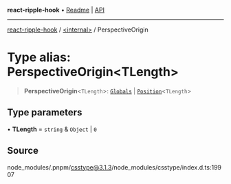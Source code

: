 **react-ripple-hook** • [Readme](../../README.md) \| [API](../../globals.md)

---

[react-ripple-hook](../../README.md) / [\<internal\>](../README.md) / PerspectiveOrigin

# Type alias: PerspectiveOrigin\<TLength\>

> **PerspectiveOrigin**\<`TLength`\>: [`Globals`](Globals.md) \| [`Position`](Position-1.md)\<`TLength`\>

## Type parameters

• **TLength** = `string` & `Object` \| `0`

## Source

node_modules/.pnpm/csstype@3.1.3/node_modules/csstype/index.d.ts:19907
